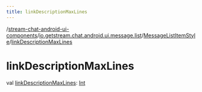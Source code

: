 ```yaml
---
title: linkDescriptionMaxLines
---
```

/[stream-chat-android-ui-components](../../index.md)/[io.getstream.chat.android.ui.message.list](../index.md)/[MessageListItemStyle](index.md)/[linkDescriptionMaxLines](linkDescriptionMaxLines.md)  
  
  
  
# linkDescriptionMaxLines  
val [linkDescriptionMaxLines](linkDescriptionMaxLines.md): [Int](https://kotlinlang.org/api/latest/jvm/stdlib/kotlin/-int/index.html)
